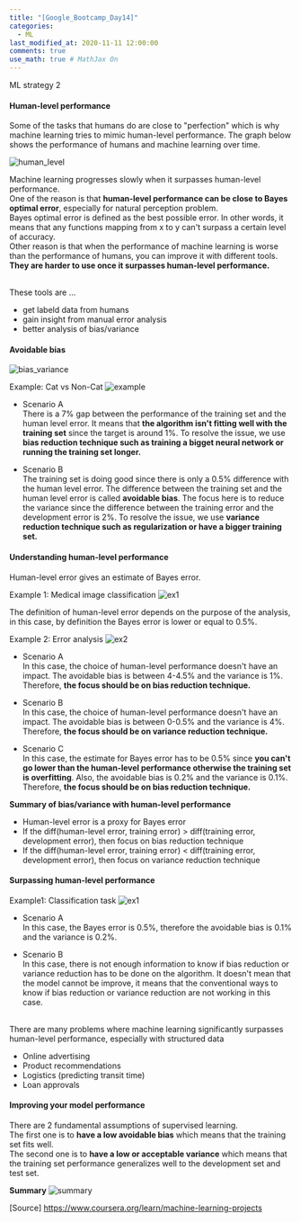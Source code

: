 ```yaml
---
title: "[Google_Bootcamp_Day14]"
categories: 
  - ML
last_modified_at: 2020-11-11 12:00:00
comments: true
use_math: true # MathJax On
---
```

ML strategy 2

#### Human-level performance
Some of the tasks that humans do are close to "perfection" which is why machine learning tries to mimic human-level performance. The graph below shows the performance of humans and machine learning over time.

![human_level](https://user-images.githubusercontent.com/62474292/101132271-0e47d300-364a-11eb-9b63-02cb3c538722.png)

Machine learning progresses slowly when it surpasses human-level performance. <br>
One of the reason is that **human-level performance can be close to Bayes optimal error**, especially for natural perception problem. <br>
Bayes optimal error is defined as the best possible error. In other words, it means that any functions mapping from x to y can't surpass a certain level of accuracy. <br>
Other reason is that when the performance of machine learning is worse than the performance of humans, you can improve it with different tools. **They are harder to use once it surpasses human-level performance.** <br><br>

These tools are ...
- get labeld data from humans
- gain insight from manual error analysis
- better analysis of bias/variance

#### Avoidable bias
![bias_variance](https://user-images.githubusercontent.com/62474292/101159783-46aed780-3671-11eb-8ed9-748b63598ee9.png)

Example: Cat vs Non-Cat
![example](https://user-images.githubusercontent.com/62474292/101159789-47e00480-3671-11eb-8bbb-b7f96ed53144.png)

- Scenario A <br>
There is a 7% gap between the performance of the training set and the human level error. It means that **the algorithm isn't fitting well with the training set** since the target is around 1%. To resolve the issue, we use **bias reduction technique such as training a bigget neural network or running the training set longer.**

- Scenario B <br>
The training set is doing good since there is only a 0.5% difference with the human level error. The difference between the training set and the human level error is called **avoidable bias**. The focus here is to reduce the variance since the difference between the training error and the development error is 2%. To resolve the issue, we use **variance reduction technique such as regularization or have a bigger training set.**

#### Understanding human-level performance
Human-level error gives an estimate of Bayes error.

Example 1: Medical image classification
![ex1](https://user-images.githubusercontent.com/62474292/101161464-29c7d380-3674-11eb-8a83-c92ef428da9a.png)

The definition of human-level error depends on the purpose of the analysis, in this case, by definition the Bayes error is lower or equal to 0.5%.

Example 2: Error analysis
![ex2](https://user-images.githubusercontent.com/62474292/101161469-2a606a00-3674-11eb-909c-8921a0b3c39e.png)

- Scenario A <br>
In this case, the choice of human-level performance doesn't have an impact. The avoidable bias is between 4-4.5% and the variance is 1%. Therefore, **the focus should be on bias reduction technique.**

- Scenario B <br>
In this case, the choice of human-level performance doesn't have an impact. The avoidable bias is between 0-0.5% and the variance is 4%. Therefore, **the focus should be on variance reduction technique.**

- Scenario C <br>
In this case, the estimate for Bayes error has to be 0.5% since **you can't go lower than the human-level performance otherwise the training set is overfitting**. Also, the avoidable bias is 0.2% and the variance is 0.1%. Therefore, **the focus should be on bias reduction technique.**

**Summary of bias/variance with human-level performance**
- Human-level error is a proxy for Bayes error
- If the diff(human-level error, training error) > diff(training error, development error), then focus on bias reduction technique
- If the diff(human-level error, training error) < diff(training error, development error), then focus on variance reduction technique

#### Surpassing human-level performance

Example1: Classification task
![ex1](https://user-images.githubusercontent.com/62474292/101162241-69db8600-3675-11eb-8c18-29bbfdb31dc7.png)

- Scenario A <br>
In this case, the Bayes error is 0.5%, therefore the avoidable bias is 0.1% and the variance is 0.2%.

- Scenario B <br>
In this case, there is not enough information to know if bias reduction or variance reduction has to be done on the algorithm. It doesn't mean that the model cannot be improve, it means that the conventional ways to know if bias reduction or variance reduction are not working in this case. <br><br>

There are many problems where machine learning significantly surpasses human-level performance, especially with structured data
- Online advertising
- Product recommendations
- Logistics (predicting transit time)
- Loan approvals

#### Improving your model performance

There are 2 fundamental assumptions of supervised learning. <br>
The first one is to **have a low avoidable bias** which means that the training set fits well. <br>
The second one is to **have a low or acceptable variance** which means that the training set performance generalizes well to the development set and test set.

**Summary**
![summary](https://user-images.githubusercontent.com/62474292/101162234-68aa5900-3675-11eb-9926-6226d8f7f7f0.png)


[Source] https://www.coursera.org/learn/machine-learning-projects
